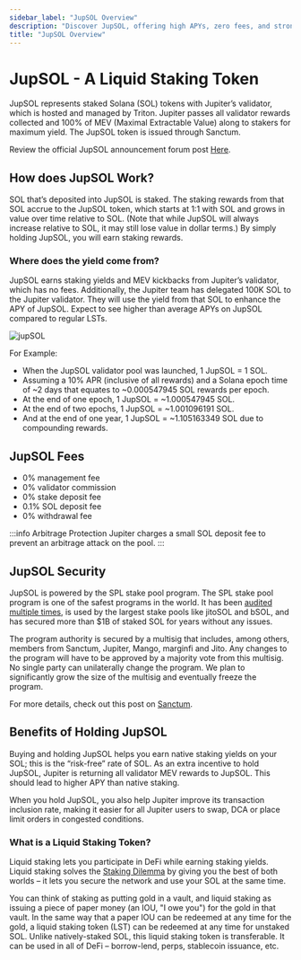 ```yaml
---
sidebar_label: "JupSOL Overview"
description: "Discover JupSOL, offering high APYs, zero fees, and strong security. Earn rewarding staking and MEV returns while staying liquid in DeFi."
title: "JupSOL Overview"
---
```


<head>
    <title>JupSOL Explained: Elevate Earnings with Jupiter's Rewards</title>
    <meta name="twitter:card" content="summary" />
</head>

# JupSOL -  A Liquid Staking Token

JupSOL represents staked Solana (SOL) tokens with Jupiter’s validator, which is hosted and managed by Triton. Jupiter passes all validator rewards collected and 100% of MEV (Maximal Extractable Value) along to stakers for maximum yield. The JupSOL token is issued through Sanctum.

Review the official JupSOL announcement forum post [Here](https://www.jupresear.ch/t/jupsol-jupiter-staked-sol/14666).

## How does JupSOL Work?

SOL that’s deposited into JupSOL is staked. The staking rewards from that SOL accrue to the JupSOL token, which starts at 1:1 with SOL and grows in value over time relative  to  SOL. (Note that while JupSOL  will always  increase relative  to SOL, it may still lose value in  dollar  terms.) By simply holding JupSOL, you will earn staking rewards.

### Where does the yield come from?

JupSOL earns staking yields and MEV kickbacks from Jupiter’s validator, which has no fees. Additionally, the Jupiter team has delegated 100K SOL to the Jupiter validator. They will use the yield from that SOL to enhance the APY of JupSOL. Expect to see higher than average APYs on JupSOL compared to regular LSTs.

![jupSOL](../img/jupsol/jupSOL-1.png)

For Example:
- When the JupSOL validator pool was launched, 1 JupSOL = 1 SOL. 
- Assuming a 10% APR (inclusive of all rewards) and a Solana epoch time of ~2 days that equates to ~0.000547945 SOL rewards per epoch.
- At the end of one epoch, 1 JupSOL = ~1.000547945 SOL. 
- At the end of two epochs, 1 JupSOL = ~1.001096191 SOL.
- And at the end of one year, 1 JupSOL = ~1.105163349 SOL due to compounding rewards.

## JupSOL Fees
- 0% management fee
- 0% validator commission
- 0% stake deposit fee
- 0.1% SOL deposit fee
- 0% withdrawal fee

:::info Arbitrage Protection
Jupiter charges a small SOL deposit fee to prevent an arbitrage attack on the pool.
:::

## JupSOL Security

JupSOL is powered by the SPL stake pool program. The SPL stake pool program is one of the safest programs in the world. It has been [audited multiple times](https://learn.sanctum.so/docs/security/audits), is used by the largest stake pools like jitoSOL and bSOL, and has secured more than $1B of staked SOL for years without any issues.

The program authority is secured by a multisig that includes, among others, members from Sanctum, Jupiter, Mango, marginfi and Jito. Any changes to the program will have to be approved by a majority vote from this multisig. No single party can unilaterally change the program. We plan to significantly grow the size of the multisig and eventually freeze the program.

For more details, check out this post on [Sanctum](https://learn.sanctum.so/docs/security/is-sanctum-safe).

## Benefits of Holding JupSOL

Buying and holding JupSOL helps you earn native staking yields on your SOL; this is the “risk-free” rate of SOL. As an extra incentive to hold JupSOL, Jupiter is returning all validator MEV rewards to JupSOL. This should lead to higher APY than native staking.

When you hold JupSOL, you also help Jupiter improve its transaction inclusion rate, making it easier for all Jupiter users to swap, DCA or place limit orders in congested conditions.

### What is a Liquid Staking Token?

Liquid staking lets you participate in DeFi while earning staking yields. Liquid staking solves the [Staking Dilemma](https://learn.sanctum.so/guides/more-about-sanctum/sanctums-value-proposition) by giving you the best of both worlds – it lets you secure the network and use your SOL at the same time.

You can think of staking as putting gold in a vault, and liquid staking as issuing a piece of paper money (an IOU, "I owe you") for the gold in that vault. In the same way that a paper IOU can be redeemed at any time for the gold, a liquid staking token (LST) can be redeemed at any time for unstaked SOL. Unlike natively-staked SOL, this liquid staking token is transferable. It can be used in all of DeFi – borrow-lend, perps, stablecoin issuance, etc.


